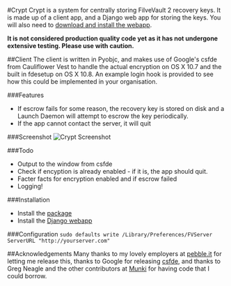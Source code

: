 #Crypt
Crypt is a system for centrally storing FilveVault 2 recovery keys. It is made up of a client app, and a Django web app for storing the keys. You will also need to [download and install the webapp](https://github.com/grahamgilbert/Crypt-Server).

__It is not considered production quality code yet as it has not undergone extensive testing. Please use with caution.__

##Client
The client is written in Pyobjc, and makes use of Google's csfde from Cauliflower Vest to handle the actual encryption on OS X 10.7 and the built in fdesetup on OS X 10.8. An example login hook is provided to see how this could be implemented in your organisation. 

###Features
- If escrow fails for some reason, the recovery key is stored on disk and a Launch Daemon will attempt to escrow the key periodically.
- If the app cannot contact the server, it will quit

###Screenshot
![Crypt Screenshot](https://raw.github.com/grahamgilbert/Crypt/master/Screenshot.png)

###Todo
- Output to the window from csfde
- Check if encyption is already enabled - if it is, the app should quit.
- Facter facts for encryption enabled and if escrow failed
- Logging!

###Installation
- Install the [package](https://github.com/grahamgilbert/Crypt/raw/master/Build/Crypt_Client.pkg) 
- Install the [Django webapp](https://github.com/grahamgilbert/Crypt-Server)

###Configuration
``sudo defaults write /Library/Preferences/FVServer ServerURL "http://yourserver.com"``

##Acknowledgements
Many thanks to my lovely employers at [pebble.it](http://pebbleit.com) for letting me release this, thanks to Google for releasing [csfde](http://code.google.com/p/cauliflowervest/), and thanks to Greg Neagle and the other contributors at [Munki](http://code.google.com/p/munki/) for having code that I could borrow.